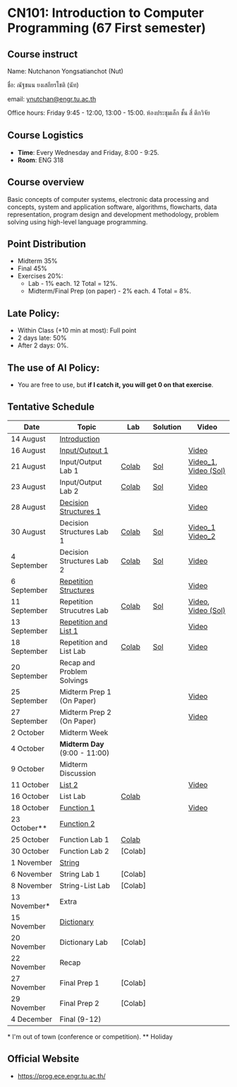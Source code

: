 # CN101: Introduction to Computer Programming (67 First semester)

## Course instruct

Name: Nutchanon Yongsatianchot (Nut)

ชื่อ: ณัฐชนน ยงเสถียรโชติ (นัท)

email: ynutchan@engr.tu.ac.th

Office hours: Friday 9:45 - 12:00, 13:00 - 15:00. ห้องประชุมเล็ก ชั้น สี่ ตึกวิจัย

## Course Logistics

- **Time**: Every Wednesday and Friday, 8:00 - 9:25.
- **Room**: ENG 318

## Course overview 
Basic concepts of computer systems, electronic data processing and concepts, system and application software, algorithms, flowcharts, data representation, program design and development methodology, problem solving using high-level language programming. 

## Point Distribution

- Midterm 35%
- Final 45%
- Exercises 20%:
  - Lab - 1% each. 12 Total = 12%.
  - Midterm/Final Prep (on paper) - 2% each. 4 Total = 8%.

## Late Policy:
- Within Class (+10 min at most): Full point
- 2 days late: 50%
- After 2 days: 0%.

## The use of AI Policy:
- You are free to use, but **if I catch it, you will get 0 on that exercise**. 

## Tentative Schedule

|   Date  |  Topic  |  Lab  |  Solution | Video |
| ------- | ------- |  --------  | ----- | -------- |
| 14 August   | [Introduction](https://docs.google.com/presentation/d/1sIAfe80t6zPb-sNDubTu1CVNVD18OFfe98GSjHUtFLQ/edit?usp=sharing)             |             |  |  |
| 16 August   | [Input/Output 1](https://colab.research.google.com/github/yongsa-nut/TU_CN101_67-1/blob/main/Chapter_2_Input_Processing_and_Output.ipynb)    |     |  | [Video](https://tuipied-my.sharepoint.com/:v:/g/personal/nutchany_tu_ac_th/EUKoRH25qLFBiwYOuj4x5iEB6ls9NDpjXqs79sKQ3ScyOA?nav=eyJyZWZlcnJhbEluZm8iOnsicmVmZXJyYWxBcHAiOiJTdHJlYW1XZWJBcHAiLCJyZWZlcnJhbFZpZXciOiJTaGFyZURpYWxvZy1MaW5rIiwicmVmZXJyYWxBcHBQbGF0Zm9ybSI6IldlYiIsInJlZmVycmFsTW9kZSI6InZpZXcifX0%3D&e=Yl0e6A)  |
| 21 August   | Input/Output Lab 1       |  [Colab](https://colab.research.google.com/github/yongsa-nut/TU_CN101_67-1/blob/main/Input_Output_Lab1.ipynb)    | [Sol](https://colab.research.google.com/github/yongsa-nut/TU_CN101_67-1/blob/main/Input_Output_Lab1_(Sol).ipynb) | [Video_1](https://tuipied-my.sharepoint.com/:v:/g/personal/nutchany_tu_ac_th/EaVRioAcxmdHoiW4M2wEP30Bc98GhS072xMa-L6aE80oiQ?e=Ycb0IE&nav=eyJyZWZlcnJhbEluZm8iOnsicmVmZXJyYWxBcHAiOiJTdHJlYW1XZWJBcHAiLCJyZWZlcnJhbFZpZXciOiJTaGFyZURpYWxvZy1MaW5rIiwicmVmZXJyYWxBcHBQbGF0Zm9ybSI6IldlYiIsInJlZmVycmFsTW9kZSI6InZpZXcifX0%3D), [Video (Sol)](https://tuipied-my.sharepoint.com/:v:/g/personal/nutchany_tu_ac_th/Eas1o7KtyVVDg8WaXULZPtUBkh__qjcHX8--gKAJnYWlpg?e=9Y557F&nav=eyJyZWZlcnJhbEluZm8iOnsicmVmZXJyYWxBcHAiOiJTdHJlYW1XZWJBcHAiLCJyZWZlcnJhbFZpZXciOiJTaGFyZURpYWxvZy1MaW5rIiwicmVmZXJyYWxBcHBQbGF0Zm9ybSI6IldlYiIsInJlZmVycmFsTW9kZSI6InZpZXcifX0%3D)  |
| 23 August   | Input/Output Lab 2          |   [Colab](https://colab.research.google.com/github/yongsa-nut/TU_CN101_67-1/blob/main/Input_Output_Lab2.ipynb)          | [Sol](https://colab.research.google.com/github/yongsa-nut/TU_CN101_67-1/blob/main/Input_Output_Lab2_(Sol).ipynb)  | [Video](https://tuipied-my.sharepoint.com/:v:/g/personal/nutchany_tu_ac_th/EUAZRSupPQ1EpyaUJdGdB9UBpQNF2uMFVjs1ZG-sohyS-A?e=IYWxds&nav=eyJyZWZlcnJhbEluZm8iOnsicmVmZXJyYWxBcHAiOiJTdHJlYW1XZWJBcHAiLCJyZWZlcnJhbFZpZXciOiJTaGFyZURpYWxvZy1MaW5rIiwicmVmZXJyYWxBcHBQbGF0Zm9ybSI6IldlYiIsInJlZmVycmFsTW9kZSI6InZpZXcifX0%3D) |
| 28 August   | [Decision Structures 1](https://colab.research.google.com/github/yongsa-nut/TU_CN101_67-1/blob/main/Chapter_3_Decision_Structures_and_Boolean_Logic.ipynb) |   |  | [Video](https://tuipied-my.sharepoint.com/:v:/g/personal/nutchany_tu_ac_th/EQXuKAnxalNAqAGciPkPmOwBjb2ZD7f036z5OFVZYLzJsA?e=KFjaGB&nav=eyJyZWZlcnJhbEluZm8iOnsicmVmZXJyYWxBcHAiOiJTdHJlYW1XZWJBcHAiLCJyZWZlcnJhbFZpZXciOiJTaGFyZURpYWxvZy1MaW5rIiwicmVmZXJyYWxBcHBQbGF0Zm9ybSI6IldlYiIsInJlZmVycmFsTW9kZSI6InZpZXcifX0%3D) |
| 30 August   | Decision Structures Lab 1     | [Colab](https://colab.research.google.com/github/yongsa-nut/TU_CN101_67-1/blob/main/Decision_Structure_Lab1_TH.ipynb)  | [Sol](https://colab.research.google.com/github/yongsa-nut/TU_CN101_67-1/blob/main/Decision_Structure_Lab1_TH_(Sol).ipynb) | [Video_1](https://tuipied-my.sharepoint.com/:v:/g/personal/nutchany_tu_ac_th/EfXyavUoUPFAjjiHQEgL9P0B2R6Cq-7ltcviqCd2VM1lKw?e=W0ibKj&nav=eyJyZWZlcnJhbEluZm8iOnsicmVmZXJyYWxBcHAiOiJTdHJlYW1XZWJBcHAiLCJyZWZlcnJhbFZpZXciOiJTaGFyZURpYWxvZy1MaW5rIiwicmVmZXJyYWxBcHBQbGF0Zm9ybSI6IldlYiIsInJlZmVycmFsTW9kZSI6InZpZXcifX0%3D) [Video_2](https://tuipied-my.sharepoint.com/:v:/g/personal/nutchany_tu_ac_th/EcMc3mhNOjxChIT7K03-idQBleLfd1T0lGZmDWO8w1m9LQ?e=JpzSiF&nav=eyJyZWZlcnJhbEluZm8iOnsicmVmZXJyYWxBcHAiOiJTdHJlYW1XZWJBcHAiLCJyZWZlcnJhbFZpZXciOiJTaGFyZURpYWxvZy1MaW5rIiwicmVmZXJyYWxBcHBQbGF0Zm9ybSI6IldlYiIsInJlZmVycmFsTW9kZSI6InZpZXcifX0%3D) |
| 4 September | Decision Structures Lab 2 | [Colab](https://colab.research.google.com/github/yongsa-nut/TU_CN101_67-1/blob/main/Decision_Structures_Lab_2_TH.ipynb) | [Sol](https://colab.research.google.com/github/yongsa-nut/TU_CN101_67-1/blob/main/Decision_Structures_Lab_2_TH_(Sol).ipynb)  | [Video](https://tuipied-my.sharepoint.com/:v:/g/personal/nutchany_tu_ac_th/ER6sN43o14RAutB2JpPdkdcBD8UxntjyWlRWFy8hxH26VA?nav=eyJyZWZlcnJhbEluZm8iOnsicmVmZXJyYWxBcHAiOiJTdHJlYW1XZWJBcHAiLCJyZWZlcnJhbFZpZXciOiJTaGFyZURpYWxvZy1MaW5rIiwicmVmZXJyYWxBcHBQbGF0Zm9ybSI6IldlYiIsInJlZmVycmFsTW9kZSI6InZpZXcifX0%3D&e=NGzM7D) |
| 6 September | [Repetition Structures](https://colab.research.google.com/github/yongsa-nut/TU_CN101_67-1/blob/main/Chapter_4_Repitition_Structures.ipynb) |     |  | [Video](https://tuipied-my.sharepoint.com/:v:/g/personal/nutchany_tu_ac_th/ETW_OTdq21hDqP3lc9_glJUBkPyTtLA9mSEdhf07PKRbdA?nav=eyJyZWZlcnJhbEluZm8iOnsicmVmZXJyYWxBcHAiOiJTdHJlYW1XZWJBcHAiLCJyZWZlcnJhbFZpZXciOiJTaGFyZURpYWxvZy1MaW5rIiwicmVmZXJyYWxBcHBQbGF0Zm9ybSI6IldlYiIsInJlZmVycmFsTW9kZSI6InZpZXcifX0%3D&e=2TjBMe) |
| 11 September | Repetition Strucutres Lab    | [Colab](https://colab.research.google.com/github/yongsa-nut/TU_CN101_67-1/blob/main/Repetition_Strucutres_Lab_1.ipynb)  | [Sol](https://colab.research.google.com/github/yongsa-nut/TU_CN101_67-1/blob/main/Repetition_Strucutres_Lab_1_(sol).ipynb)  | [Video](https://tuipied-my.sharepoint.com/:v:/g/personal/nutchany_tu_ac_th/ET84xo-ALUVFtrneM9D2mRYBCltUZ1I4JkeeXoT3Knew2Q?nav=eyJyZWZlcnJhbEluZm8iOnsicmVmZXJyYWxBcHAiOiJTdHJlYW1XZWJBcHAiLCJyZWZlcnJhbFZpZXciOiJTaGFyZURpYWxvZy1MaW5rIiwicmVmZXJyYWxBcHBQbGF0Zm9ybSI6IldlYiIsInJlZmVycmFsTW9kZSI6InZpZXcifX0%3D&e=JSldbb), [Video (Sol)](https://tuipied-my.sharepoint.com/:v:/g/personal/nutchany_tu_ac_th/ESHKNFFUw6BPjMpQvomq6cEBxgc9fFsq3i5qkLle7kZxqw?e=9lqQhD&nav=eyJyZWZlcnJhbEluZm8iOnsicmVmZXJyYWxBcHAiOiJTdHJlYW1XZWJBcHAiLCJyZWZlcnJhbFZpZXciOiJTaGFyZURpYWxvZy1MaW5rIiwicmVmZXJyYWxBcHBQbGF0Zm9ybSI6IldlYiIsInJlZmVycmFsTW9kZSI6InZpZXcifX0%3D) |
| 13 September | [Repetition and List 1](https://colab.research.google.com/github/yongsa-nut/TU_CN101_67-1/blob/main/Chapter_5_List_and_Tuple.ipynb)  |    |  | [Video](https://tuipied-my.sharepoint.com/:v:/g/personal/nutchany_tu_ac_th/EcMpSXowhNtCgv_pHg5cSGQBX_HpzBQ52SXGrqfGSYljNA?e=pdV07i&nav=eyJyZWZlcnJhbEluZm8iOnsicmVmZXJyYWxBcHAiOiJTdHJlYW1XZWJBcHAiLCJyZWZlcnJhbFZpZXciOiJTaGFyZURpYWxvZy1MaW5rIiwicmVmZXJyYWxBcHBQbGF0Zm9ybSI6IldlYiIsInJlZmVycmFsTW9kZSI6InZpZXcifX0%3D)  |
| 18 September | Repetition and List Lab  | [Colab](https://colab.research.google.com/github/yongsa-nut/TU_CN101_67-1/blob/main/Repetition_Structure_and_List_Lab_v2.ipynb)   | [Sol](https://colab.research.google.com/github/yongsa-nut/TU_CN101_67-1/blob/main/Repetition_Structure_and_List_Lab_v2_(sol).ipynb)  | [Video](https://tuipied-my.sharepoint.com/:v:/g/personal/nutchany_tu_ac_th/EUEykptSa1dMjAtZahs5lisBXa_BDtiIOqqC5BEiPApjfw?e=7h2Fb1&nav=eyJyZWZlcnJhbEluZm8iOnsicmVmZXJyYWxBcHAiOiJTdHJlYW1XZWJBcHAiLCJyZWZlcnJhbFZpZXciOiJTaGFyZURpYWxvZy1MaW5rIiwicmVmZXJyYWxBcHBQbGF0Zm9ybSI6IldlYiIsInJlZmVycmFsTW9kZSI6InZpZXcifX0%3D) |
| 20 September | Recap and Problem Solvings |          |  |  |
| 25 September | Midterm Prep 1 (On Paper)   |   |  | [Video](https://tuipied-my.sharepoint.com/:v:/g/personal/nutchany_tu_ac_th/EdkaghQEk1dNuJmurN_DVNYBo_FR-b7CnZnnenDkfy_SzA?nav=eyJyZWZlcnJhbEluZm8iOnsicmVmZXJyYWxBcHAiOiJTdHJlYW1XZWJBcHAiLCJyZWZlcnJhbFZpZXciOiJTaGFyZURpYWxvZy1MaW5rIiwicmVmZXJyYWxBcHBQbGF0Zm9ybSI6IldlYiIsInJlZmVycmFsTW9kZSI6InZpZXcifX0%3D&e=Qklnym) |
| 27 September | Midterm Prep 2 (On Paper)   |   |  | [Video](https://tuipied-my.sharepoint.com/:v:/g/personal/nutchany_tu_ac_th/EamMdY8a2tFAp7QZVfW6_vsBSwtt0IcDY1nbCXYBt4aPXQ?e=2Plb80&nav=eyJyZWZlcnJhbEluZm8iOnsicmVmZXJyYWxBcHAiOiJTdHJlYW1XZWJBcHAiLCJyZWZlcnJhbFZpZXciOiJTaGFyZURpYWxvZy1MaW5rIiwicmVmZXJyYWxBcHBQbGF0Zm9ybSI6IldlYiIsInJlZmVycmFsTW9kZSI6InZpZXcifX0%3D) |
| 2 October | Midterm Week     |             |   |   |
| 4 October | **Midterm Day** (9:00 - 11:00)    |      |   |   |
| 9 October |  Midterm Discussion |         |   |   |
| 11 October | [List 2](https://colab.research.google.com/github/yongsa-nut/TU_CN101_67-1/blob/main/Chapter_5_List_and_Tuple.ipynb)    |             |   | [Video](https://tuipied-my.sharepoint.com/:v:/g/personal/nutchany_tu_ac_th/EV9-DfcXQ2hCvqcyDlQAJ6cBHb3MZZaSt-wJEm8scGhcjg?e=sxWDDk&nav=eyJyZWZlcnJhbEluZm8iOnsicmVmZXJyYWxBcHAiOiJTdHJlYW1XZWJBcHAiLCJyZWZlcnJhbFZpZXciOiJTaGFyZURpYWxvZy1MaW5rIiwicmVmZXJyYWxBcHBQbGF0Zm9ybSI6IldlYiIsInJlZmVycmFsTW9kZSI6InZpZXcifX0%3D)  |
| 16 October | List Lab       |  [Colab](https://colab.research.google.com/github/yongsa-nut/TU_CN101_67-1/blob/main/List_Lab.ipynb)    |   |   |
| 18 October | [Function 1](https://colab.research.google.com/github/yongsa-nut/TU_CN101_67-1/blob/main/Chapter_5_Function.ipynb)      |            |   | [Video](https://tuipied-my.sharepoint.com/:v:/g/personal/nutchany_tu_ac_th/EXjmK4hdu_BMjGXFlxSxBGwBCNNj44UjdSJEqZLtvVDjrw?e=v5p0JF&nav=eyJyZWZlcnJhbEluZm8iOnsicmVmZXJyYWxBcHAiOiJTdHJlYW1XZWJBcHAiLCJyZWZlcnJhbFZpZXciOiJTaGFyZURpYWxvZy1MaW5rIiwicmVmZXJyYWxBcHBQbGF0Zm9ybSI6IldlYiIsInJlZmVycmFsTW9kZSI6InZpZXcifX0%3D)   |
| 23 October** | [Function 2](https://colab.research.google.com/github/yongsa-nut/TU_CN101_67-1/blob/main/Chapter_5_Function.ipynb)       |            |   |   |
| 25 October | Function Lab 1   |  [Colab](https://colab.research.google.com/github/yongsa-nut/TU_CN101_67-1/blob/main/Function_Lab1.ipynb)   |   |   |
| 30 October | Function Lab 2   |  [Colab]   |   |   |
| 1 November | [String](https://colab.research.google.com/github/yongsa-nut/TU_CN101_67-1/blob/main/Chapter_7_Strings.ipynb)           |             |   |   |
| 6 November | String Lab 1     |  [Colab]    |   |   |
| 8 November | String-List Lab     |  [Colab]    |   |   |
| 13 November* | Extra   |             |   |   |
| 15 November | [Dictionary](https://colab.research.google.com/github/yongsa-nut/TU_CN101_67-1/blob/main/Dictionary.ipynb)  |      |   |   |
| 20 November | Dictionary Lab          | [Colab]            |   |   |
| 22 November | Recap           |             |   |   |
| 27 November | Final Prep 1     | [Colab]     |   |   |
| 29 November | Final Prep 2     | [Colab]     |   |   |
| 4 December  | Final (9-12)     |             |  |   |

\* I'm out of town (conference or competition).
\** Holiday

## Official Website 
- https://prog.ece.engr.tu.ac.th/
